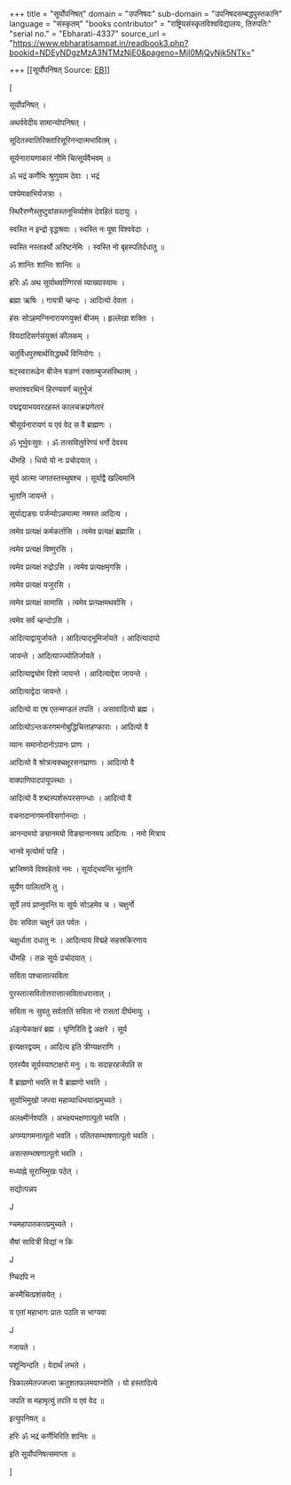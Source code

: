 +++
title = "सूर्योपनिषत्"
domain = "उपनिषदः"
sub-domain = "उपनिषदसम्बद्धपुस्तकानि"
language = "संस्कृतम्"
"books contributor" = "राष्ट्रियसंस्कृतविश्वविद्यालयः, तिरुपतिः"
"serial no." = "Ebharati-4337"
source_url = "https://www.ebharatisampat.in/readbook3.php?bookid=NDEyNDgzMzA3NTMzNjE0&pageno=MjI0MjQyNjk5NTk="

+++
[[सूर्योपनिषत्	Source: [EB](https://www.ebharatisampat.in/readbook3.php?bookid=NDEyNDgzMzA3NTMzNjE0&pageno=MjI0MjQyNjk5NTk=)]]

\[





सूर्योपनिषत् ।



अथर्ववेदीय सामान्योपनिषत् ।



सूदितस्वातिरिक्तारिसूरिनन्दात्मभावितम् ।

सूर्यनारायणाकारं नौमि चित्सूर्यवैभवम् ॥



ॐ भद्रं कर्णेभिः श्रुणुयाम देवाः । भद्रं

पश्येमाक्षभिर्यजत्राः ।

स्थिरैरण्गैस्तुष्टुवांसस्तनूभिर्व्यशेम देवहितं यदायुः ।

स्वस्ति न इन्द्रो वृद्धश्रवाः । स्वस्ति नः पूषा विश्ववेदाः ।

स्वस्ति नस्तार्क्ष्यो अरिष्टनेमिः । स्वस्ति नो बृहस्पतिर्दधातु ॥

ॐ शान्तिः शान्तिः शान्तिः ॥



हरिः ॐ अथ सूर्याथर्वाण्गिरसं व्याख्यास्यामः ।

ब्रह्मा ऋषिः । गायत्री च्हन्दः । आदित्यो देवता ।

हंसः सोऽहमग्निनारायणयुक्तं बीजम् । हृल्लेखा शक्तिः ।

वियदादिसर्गसंयुक्तं कीलकम् ।

चतुर्विधपुरुषार्थसिद्ध्यर्थे विनियोगः ।

षट्स्वरारूढेन बीजेन षडण्गं रक्ताम्बुजसंस्थितम् ।

सप्ताश्वरथिनं हिरण्यवर्णं चतुर्भुजं

पद्मद्वयाभयवरदहस्तं कालचक्रप्रणेतारं

श्रीसूर्यनारायणं य एवं वेद स वै ब्राह्मणः ।

ॐ भूर्भुवःसुवः । ॐ तत्सवितुर्वरेण्यं भर्गो देवस्य

धीमहि । धियो यो नः प्रचोदयात् ।

सूर्य आत्मा जगतस्तस्थुषश्च । सूर्याद्वै खल्विमानि

भूतानि जायन्ते ।

सूर्याद्यङ्य़ः पर्जन्योऽन्नमात्मा नमस्त आदित्य ।

त्वमेव प्रत्यक्षं कर्मकर्तासि । त्वमेव प्रत्यक्षं ब्रह्मासि ।

त्वमेव प्रत्यक्षं विष्णुरसि ।

त्वमेव प्रत्यक्षं रुद्रोऽसि । त्वमेव प्रत्यक्षमृगसि ।

त्वमेव प्रत्यक्षं यजुरसि ।

त्वमेव प्रत्यक्षं सामासि । त्वमेव प्रत्यक्षमथर्वासि ।

त्वमेव सर्वं च्हन्दोऽसि ।

आदित्याद्वायुर्जायते । आदित्याद्भूमिर्जायते । आदित्यादापो

जायन्ते । आदित्याज्ज्योतिर्जायते ।

आदित्याद्व्योम दिशो जायन्ते । आदित्याद्देवा जायन्ते ।

आदित्याद्वेदा जायन्ते ।

आदित्यो वा एष एतन्मण्डलं तपति । असावादित्यो ब्रह्म ।

आदित्योऽन्तःकरणमनोबुद्धिचित्ताहण्काराः । आदित्यो वै

व्यानः समानोदानोऽपानः प्राणः ।

आदित्यो वै श्रोत्रत्वक्चक्षूरसनघ्राणाः । आदित्यो वै

वाक्पाणिपादपायूपस्थाः ।

आदित्यो वै शब्दस्पर्शरूपरसगन्धाः । आदित्यो वै

वचनादानागमनविसर्गानन्दाः ।

आनन्दमयो ङ्य़ानमयो विङ्य़ानानमय आदित्यः । नमो मित्राय

भानवे मृत्योर्मा पाहि ।

भ्राजिष्णवे विश्वहेतवे नमः । सूर्याद्भवन्ति भूतानि

सूर्येण पालितानि तु ।

सूर्ये लयं प्राप्नुवन्ति यः सूर्यः सोऽहमेव च । चक्षुर्नो

देवः सविता चक्षुर्न उत पर्वतः ।

चक्षुर्धाता दधातु नः । आदित्याय विद्महे सहस्रकिरणाय

धीमहि । तन्नः सूर्यः प्रचोदयात् ।

सविता पश्चात्तात्सविता

पुरस्तात्सवितोत्तरात्तात्सविताधरात्तात् ।

सविता नः सुवतु सर्वतातिं सविता नो रासतां दीर्घमायुः ।

ॐइत्येकाक्षरं ब्रह्म । घृणिरिति द्वे अक्षरे । सूर्य

इत्यक्षरद्वयम् । आदित्य इति त्रीण्यक्षराणि ।

एतस्यैव सूर्यस्याष्टाक्षरो मनुः । यः सदाहरहर्जपति स

वै ब्राह्मणो भवति स वै ब्राह्मणो भवति ।

सूर्याभिमुखो जप्त्वा महाव्याधिभयात्प्रमुच्यते ।

अलक्ष्मीर्नश्यति । अभक्ष्यभक्षणात्पूतो भवति ।

अगम्यागमनात्पूतो भवति । पतितसम्भाषणात्पूतो भवति ।

असत्सम्भाषणात्पूतो भवति ।

मध्याह्ने सूराभिमुखः पठेत् ।

सद्योत्पन्नप

J

ण्चमहापातकात्प्रमुच्यते ।

सैषां सावित्रीं विद्यां न कि

J

ण्चिदपि न

कस्मैचित्प्रशंसयेत् ।

य एतां महाभागः प्रातः पठति स भाग्यवा

J

ण्जायते ।

पशून्विन्दति । वेदार्थं लभते ।

त्रिकालमेतज्जप्त्वा क्रतुशतफलमवाप्नोति । यो हस्तादित्ये

जपति स महामृत्युं तरति य एवं वेद ॥

इत्युपनिषत् ॥

हरिः ॐ भद्रं कर्णेभिरिति शान्तिः ॥

इति सूर्योपनिषत्समाप्ता ॥






\]
